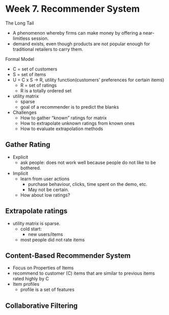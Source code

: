 # Week 7. Recommender System

The Long Tail

- A phenomenon whereby firms can make money by offering a near-limitless session.
- demand exists, even though products are not popular enough for traditional retailers to carry them.

Formal Model
- C = set of customers
- S = set of items
- U = C x S -> R, utility function(customers' preferences for certain items)
    - R = set of ratings
    - R is a totally ordered set
- utility matrix
    - sparse
    - goal of a recommender is to predict the blanks
- Challenges 
    - How to gather “known” ratings for matrix
    - How to extrapolate unknown ratings from known ones
    - How to evaluate extrapolation methods

## Gather Rating
- Explicit
    - ask people: does not work well because people do not like to be bothered.
- Implicit
    - learn from user actions
        - purchase behaviour, clicks, time spent on the demo, etc.
        - May not be certain.
    - How about low ratings?

## Extrapolate ratings
- utility matrix is sparse.
    - cold start: 
        - new users/items
    - most people did not rate items

## Content-Based Recommender System
- Focus on Properties of Items
- recommend to customer (C) items that are similar to previous items rated highly by C
- Item profiles
    - profile is a set of features


## Collaborative Filtering


